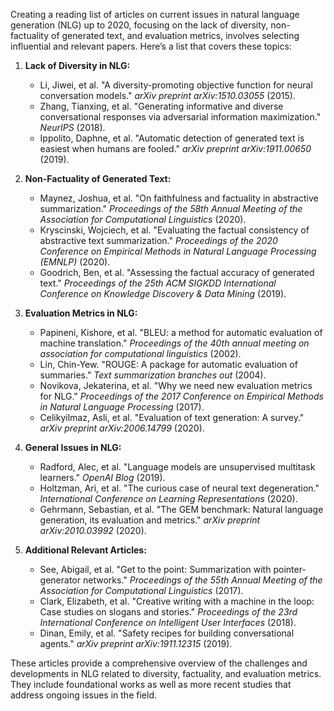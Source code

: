 Creating a reading list of articles on current issues in natural language generation (NLG) up to 2020, focusing on the lack of diversity, non-factuality of generated text, and evaluation metrics, involves selecting influential and relevant papers. Here’s a list that covers these topics:

1. **Lack of Diversity in NLG:**
   - Li, Jiwei, et al. "A diversity-promoting objective function for neural conversation models." *arXiv preprint arXiv:1510.03055* (2015).
   - Zhang, Tianxing, et al. "Generating informative and diverse conversational responses via adversarial information maximization." *NeurIPS* (2018).
   - Ippolito, Daphne, et al. "Automatic detection of generated text is easiest when humans are fooled." *arXiv preprint arXiv:1911.00650* (2019).

2. **Non-Factuality of Generated Text:**
   - Maynez, Joshua, et al. "On faithfulness and factuality in abstractive summarization." *Proceedings of the 58th Annual Meeting of the Association for Computational Linguistics* (2020).
   - Kryscinski, Wojciech, et al. "Evaluating the factual consistency of abstractive text summarization." *Proceedings of the 2020 Conference on Empirical Methods in Natural Language Processing (EMNLP)* (2020).
   - Goodrich, Ben, et al. "Assessing the factual accuracy of generated text." *Proceedings of the 25th ACM SIGKDD International Conference on Knowledge Discovery & Data Mining* (2019).

3. **Evaluation Metrics in NLG:**
   - Papineni, Kishore, et al. "BLEU: a method for automatic evaluation of machine translation." *Proceedings of the 40th annual meeting on association for computational linguistics* (2002).
   - Lin, Chin-Yew. "ROUGE: A package for automatic evaluation of summaries." *Text summarization branches out* (2004).
   - Novikova, Jekaterina, et al. "Why we need new evaluation metrics for NLG." *Proceedings of the 2017 Conference on Empirical Methods in Natural Language Processing* (2017).
   - Celikyilmaz, Asli, et al. "Evaluation of text generation: A survey." *arXiv preprint arXiv:2006.14799* (2020).

4. **General Issues in NLG:**
   - Radford, Alec, et al. "Language models are unsupervised multitask learners." *OpenAI Blog* (2019).
   - Holtzman, Ari, et al. "The curious case of neural text degeneration." *International Conference on Learning Representations* (2020).
   - Gehrmann, Sebastian, et al. "The GEM benchmark: Natural language generation, its evaluation and metrics." *arXiv preprint arXiv:2010.03992* (2020).

5. **Additional Relevant Articles:**
   - See, Abigail, et al. "Get to the point: Summarization with pointer-generator networks." *Proceedings of the 55th Annual Meeting of the Association for Computational Linguistics* (2017).
   - Clark, Elizabeth, et al. "Creative writing with a machine in the loop: Case studies on slogans and stories." *Proceedings of the 23rd International Conference on Intelligent User Interfaces* (2018).
   - Dinan, Emily, et al. "Safety recipes for building conversational agents." *arXiv preprint arXiv:1911.12315* (2019).

These articles provide a comprehensive overview of the challenges and developments in NLG related to diversity, factuality, and evaluation metrics. They include foundational works as well as more recent studies that address ongoing issues in the field.